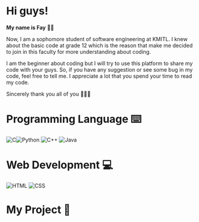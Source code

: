 # Hi guys!

**My name is Fay** 👼🏻 

 Now, I am a sophomore student of software engineering at KMITL. I knew about the basic code at grade 12 which is the reason that make me decided to join in this faculty for more understanding about coding. 

I am the beginner about coding but I will try to use this platform to share my code with your guys. So, if you have any suggestion or see some bug in my code, feel free to tell me. I appreciate a lot that you spend your time to read my code.

Sincerely thank you all of you 🥺🙏🏻

# Programming Language ⌨️
<img src="https://img.icons8.com/color/48/000000/c-programming.png" title="C"/><img src="https://img.icons8.com/color/48/000000/python--v1.png" title="Python"/>  <img src="https://img.icons8.com/color/48/000000/c-plus-plus-logo.png" title="C++"/> <img src="https://img.icons8.com/color/48/000000/java-coffee-cup-logo--v1.png" title="Java"/> 

# Web Development 💻
<img src="https://img.icons8.com/color/48/000000/html-5--v1.png" title="HTML"/> <img src="https://img.icons8.com/color/48/000000/css3.png" title="CSS"/>

# My Project 👾
